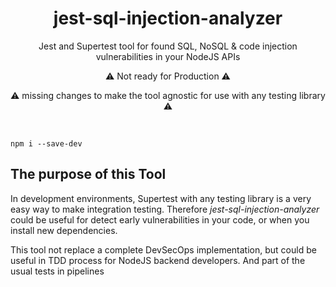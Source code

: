 # <h1 align=center> jest-sql-injection-analyzer </h1>

<p align=center> Jest and Supertest tool for found SQL, NoSQL &amp; code injection vulnerabilities in your NodeJS APIs </p>

<p align=center>⚠️ Not ready for Production ⚠️</p>

<p align=center>⚠️ missing changes to make the tool agnostic for use with any testing library ⚠️</p>

<br>

```
npm i --save-dev 
```

## The purpose of this Tool

In development environments, Supertest with any testing library is a very easy way to make integration testing. Therefore _jest-sql-injection-analyzer_ could be useful for detect early vulnerabilities in your code, or when you install new dependencies.

This tool not replace a complete DevSecOps implementation, but could be useful in TDD process for NodeJS backend developers. And part of the usual tests in pipelines
